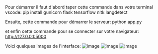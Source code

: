 Pour démarrer il faut d'abord taper cette commande dans votre terminal vscode: pip install gunicorn flask tensorflow nltk langdetect

Ensuite, cette commande pour démarrer le serveur: python app.py

et enfin cette commande pour se connecter sur votre navigateur:  http://127.0.0.1:5000

Voici quelques images de l'interface: 
![image](https://github.com/user-attachments/assets/189f89fa-b337-4a2b-aa1b-69c41e7d5d8c)
![image](https://github.com/user-attachments/assets/1dabf390-93bf-45ed-ba83-6ac055f0c135)
![image](https://github.com/user-attachments/assets/12afceaf-7f65-4cb1-adc2-18ea45dbb8f8)

